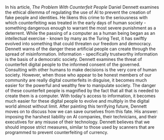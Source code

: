 In his article, _The Problem With Counterfeit People_ Daniel Dennett examines the ethical dilemma of regulating the use of AI to prevent the creation of fake people and identities. He likens this crime to the seriousness with which counterfeiting was treated in the early days of human society - something dangerous enough to warrant the most severe punishment as a deterrent. While the passing of a computer as a human being began as an intellectual exercise - known by many as the Turing Test, it has swiftly evolved into something that could threaten our freedom and democracy.
Dennett warns of the danger these artificial people can create through the spread of misinformation. Information - specifically trustworthy information is the basis of a democratic society. Dennett examines the threat of counterfeit digital people to the informed consent of the governed. Consulting with other humans to make decisions is the very core of human society. However, when those who appear to be honest members of our community are really digital counterfeits in disguise, it becomes much easier for the powerful and wealthy few to manipulate society. 
The danger of these counterfeit people is magnified by the fact that all that is needed to create them is a computer. With today's access to information, it becomes much easier for these digital people to evolve and multiply in the digital world almost without limit.
After painting this terrifying future, Dennett moves on to discuss how we can save ourselves from this fate. His answer: imposing the harshest liability on AI companies, their technicians, and their executives for any misuse of their technology.
Dennett believes that we should impose strict measures, similar to those used by scanners that are programmed to prevent counterfeiting of currency. 
